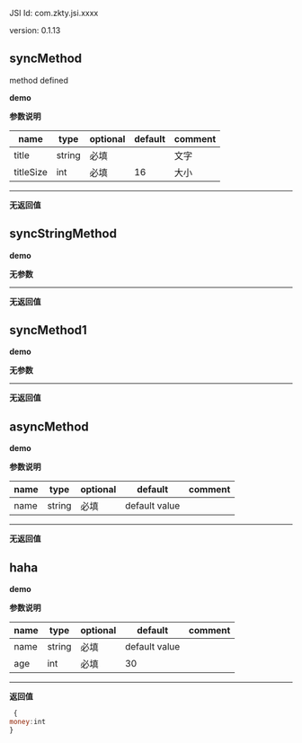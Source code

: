 

JSI Id: com.zkty.jsi.xxxx

version: 0.1.13



## syncMethod

 method defined

**demo**

	
**参数说明**

| name                        | type      | optional | default   | comment  |
| --------------------------- | --------- | -------- | --------- |--------- |
| title | string | 必填 |  | 文字 |
| titleSize | int | 必填 | 16 | 大小 |


---------------------
**无返回值**




## syncStringMethod



**demo**

	
**无参数**




---------------------
**无返回值**




## syncMethod1



**demo**

	
**无参数**




---------------------
**无返回值**




## asyncMethod



**demo**

	
**参数说明**

| name                        | type      | optional | default   | comment  |
| --------------------------- | --------- | -------- | --------- |--------- |
| name | string | 必填 | default value |  |


---------------------
**无返回值**




## haha



**demo**

	
**参数说明**

| name                        | type      | optional | default   | comment  |
| --------------------------- | --------- | -------- | --------- |--------- |
| name | string | 必填 | default value |  |
| age | int | 必填 | 30 |  |


---------------------
**返回值**
``` js
 {
money:int  
}
``` 



    